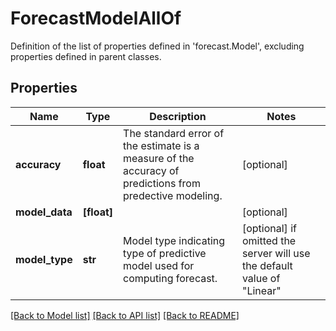 # ForecastModelAllOf

Definition of the list of properties defined in 'forecast.Model', excluding properties defined in parent classes.
## Properties
Name | Type | Description | Notes
------------ | ------------- | ------------- | -------------
**accuracy** | **float** | The standard error of the estimate is a measure of the accuracy of predictions from predective modeling. | [optional] 
**model_data** | **[float]** |  | [optional] 
**model_type** | **str** | Model type indicating type of predictive model used for computing forecast. | [optional]  if omitted the server will use the default value of "Linear"

[[Back to Model list]](../README.md#documentation-for-models) [[Back to API list]](../README.md#documentation-for-api-endpoints) [[Back to README]](../README.md)


